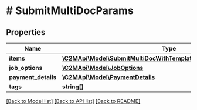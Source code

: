 # # SubmitMultiDocParams

## Properties

Name | Type | Description | Notes
------------ | ------------- | ------------- | -------------
**items** | [**\C2MApi\Model\SubmitMultiDocWithTemplateParamsRequestItemsInner[]**](SubmitMultiDocWithTemplateParamsRequestItemsInner.md) |  |
**job_options** | [**\C2MApi\Model\JobOptions**](JobOptions.md) |  |
**payment_details** | [**\C2MApi\Model\PaymentDetails**](PaymentDetails.md) |  | [optional]
**tags** | **string[]** |  | [optional]

[[Back to Model list]](../../README.md#models) [[Back to API list]](../../README.md#endpoints) [[Back to README]](../../README.md)
